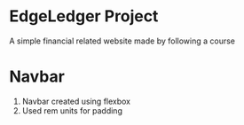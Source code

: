 # EdgeLedger Project
A simple financial related website made by following a course
# Navbar
1. Navbar created using flexbox
2. Used rem units for padding
